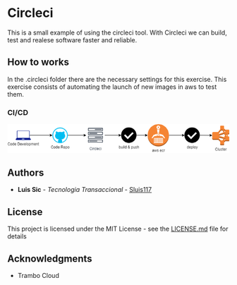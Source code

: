 # Circleci

This is a small example of using the circleci tool. With Circleci we can build, test and realese software faster and reliable.

## How to works

In the .circleci folder there are the necessary settings for this exercise. This exercise consists of automating the launch of new images in aws to test them.

### CI/CD

<img src="./resources/circleci.png" title="CI/CD">

## Authors

* **Luis Sic** - *Tecnologia Transaccional* - [Sluis117](https://github.com/LuisSic)

## License

This project is licensed under the MIT License - see the [LICENSE.md](LICENSE.md) file for details

## Acknowledgments

* Trambo Cloud
